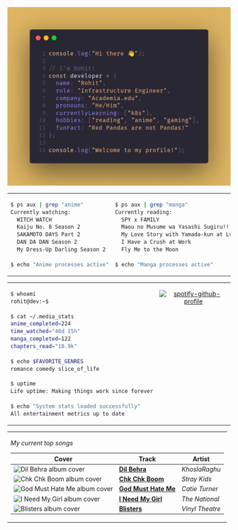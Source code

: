 <div align="center">

![Rohit's GitHub profile intro banner](images/intro.png)

</div>

<table>
<tr>
<td width="50%" valign="top">

```bash
$ ps aux | grep "anime"
Currently watching:
  WITCH WATCH
  Kaiju No. 8 Season 2
  SAKAMOTO DAYS Part 2
  DAN DA DAN Season 2
  My Dress-Up Darling Season 2

$ echo "Anime processes active"
```

</td>
<td width="50%" valign="top">

```bash
$ ps aux | grep "manga"
Currently reading:
  SPY x FAMILY
  Maou no Musume wa Yasashi Sugiru!!
  My Love Story with Yamada-kun at Lv999
  I Have a Crush at Work
  Fly Me to the Moon

$ echo "Manga processes active"
```

</td>
</tr>
</table>

<table>
<tr>
<td width="50%" valign="top">

```bash
$ whoami
rohit@dev:~$

$ cat ~/.media_stats
anime_completed=224
time_watched="46d 15h"
manga_completed=122
chapters_read="10.9k"

$ echo $FAVORITE_GENRES
romance comedy slice_of_life

$ uptime
Life uptime: Making things work since forever

$ echo "System stats loaded successfully"
All entertainment metrics up to date
```

</td>
<td width="50%" valign="top">

<div align="center">

[![spotify-github-profile](https://spotify-github-profile.kittinanx.com/api/view?uid=infernapexavier&cover_image=true&theme=default&show_offline=true&background_color=121212&interchange=true&bar_color=53b14f&bar_color_cover=true)](https://spotify-github-profile.kittinanx.com/api/view?uid=infernapexavier&redirect=true)

</div>

</td>
</tr>
</table>

<table>
<tr>
<td width="100%" valign="top">

*My current top songs*

| Cover | Track | Artist |
|-------|-------|--------|
<img src="https://i.scdn.co/image/ab67616d0000b273e7d1d9a89fbd0ed82571c26b" width="40" height="40" style="border-radius: 4px;" alt="Dil Behra album cover"> | **[Dil Behra](https://open.spotify.com/track/6CNvkLUbOVTTwvtyAEPtmR)** | *KhoslaRaghu*
<img src="https://i.scdn.co/image/ab67616d0000b273092c3001ef2d0a4f81372078" width="40" height="40" style="border-radius: 4px;" alt="Chk Chk Boom album cover"> | **[Chk Chk Boom](https://open.spotify.com/track/0GqAWZe1A5ecKadZrHk6XH)** | *Stray Kids*
<img src="https://i.scdn.co/image/ab67616d0000b2734e7bc8268e60de61fcf70fd0" width="40" height="40" style="border-radius: 4px;" alt="God Must Hate Me album cover"> | **[God Must Hate Me](https://open.spotify.com/track/21xzFXSL2XkZ2mIzDDAqTK)** | *Catie Turner*
<img src="https://i.scdn.co/image/ab67616d0000b273a970b73f34155a90e04d6414" width="40" height="40" style="border-radius: 4px;" alt="I Need My Girl album cover"> | **[I Need My Girl](https://open.spotify.com/track/50M7nY1oQuNHecs0ahWAtI)** | *The National*
<img src="https://i.scdn.co/image/ab67616d0000b273520b4aeb40156b1e3deeb773" width="40" height="40" style="border-radius: 4px;" alt="Blisters album cover"> | **[Blisters](https://open.spotify.com/track/7Hog36913nHaVnHJFZ64Nk)** | *Vinyl Theatre*

</td>
</tr>
</table>